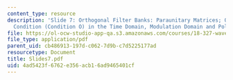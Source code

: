 ```yaml
---
content_type: resource
description: 'Slide 7: Orthogonal Filter Banks: Paraunitary Matrices; Orthogonality
  Condition (Condition O) in the Time Domain, Modulation Domain and Polyphase Domain.'
file: https://ol-ocw-studio-app-qa.s3.amazonaws.com/courses/18-327-wavelets-filter-banks-and-applications-spring-2003/4ad5423f6762e356acb16ad9465401cf_Slides7.pdf
file_type: application/pdf
parent_uid: cb486913-197d-c062-7d9b-c7d5225177ad
resourcetype: Document
title: Slides7.pdf
uid: 4ad5423f-6762-e356-acb1-6ad9465401cf
---
```

